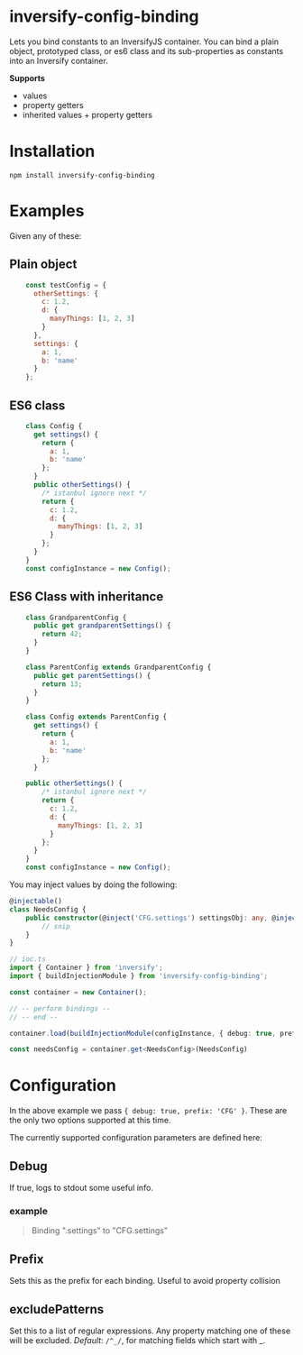 # inversify-config-binding
Lets you bind constants to an InversifyJS container. You can bind a plain object, prototyped class, or es6 class and its sub-properties as constants into an Inversify container.

**Supports**
- values
- property getters
- inherited values + property getters

# Installation
```shell
npm install inversify-config-binding
```

# Examples

Given any of these:

## Plain object
```js
    const testConfig = {
      otherSettings: {
        c: 1.2,
        d: {
          manyThings: [1, 2, 3]
        }
      },
      settings: {
        a: 1,
        b: 'name'
      }
    };
```

## ES6 class
```js
    class Config {
      get settings() {
        return {
          a: 1,
          b: 'name'
        };
      }
      public otherSettings() {
        /* istanbul ignore next */
        return {
          c: 1.2,
          d: {
            manyThings: [1, 2, 3]
          }
        };
      }
    }
    const configInstance = new Config();
```

## ES6 Class with inheritance
```js
    class GrandparentConfig {
      public get grandparentSettings() {
        return 42;
      }
    }

    class ParentConfig extends GrandparentConfig {
      public get parentSettings() {
        return 13;
      }
    }

    class Config extends ParentConfig {
      get settings() {
        return {
          a: 1,
          b: 'name'
        };
      }

    public otherSettings() {
        /* istanbul ignore next */
        return {
          c: 1.2,
          d: {
            manyThings: [1, 2, 3]
          }
        };
      }
    }
    const configInstance = new Config();

```
You may inject values by doing the following:
```typescript
@injectable()
class NeedsConfig {
    public constructor(@inject('CFG.settings') settingsObj: any, @inject('CFG.settings.a') aString: string) {
        // snip
    }
}

// ioc.ts
import { Container } from 'inversify';
import { buildInjectionModule } from 'inversify-config-binding';

const container = new Container();

// -- perform bindings --
// -- end --

container.load(buildInjectionModule(configInstance, { debug: true, prefix: 'CFG' }));

const needsConfig = container.get<NeedsConfig>(NeedsConfig)
```

# Configuration
In the above example we pass `{ debug: true, prefix: 'CFG' }`. These are the only two options supported at this time. 

The currently supported configuration parameters are defined here:

## Debug
If true, logs to stdout some useful info.
### example
> Binding ".settings" to "CFG.settings"

## Prefix
Sets this as the prefix for each binding. Useful to avoid property collision

## excludePatterns
Set this to a list of regular expressions. Any property matching one of these will be excluded. 
*Default*: `/^_/`, for matching fields which start with _. 

